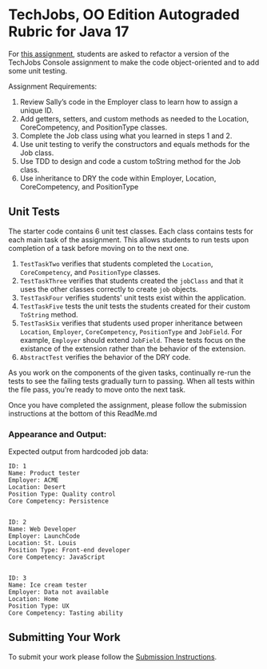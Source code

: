 # TechJobs, OO Edition Autograded Rubric for Java 17

For [this assignment](https://education.launchcode.org/java-web-development/assignments/tech-jobs-oo.html), students are asked to refactor a version of the TechJobs Console assignment to make the code object-oriented and to add some unit testing.

Assignment Requirements:

1. Review Sally’s code in the Employer class to learn how to assign a unique ID.
2. Add getters, setters, and custom methods as needed to the Location, CoreCompetency, and PositionType classes.
3. Complete the Job class using what you learned in steps 1 and 2.
4. Use unit testing to verify the constructors and equals methods for the Job class.
5. Use TDD to design and code a custom toString method for the Job class.
6. Use inheritance to DRY the code within Employer, Location, CoreCompetency, and PositionType

## Unit Tests
 
The starter code contains 6 unit test classes.  Each class contains tests for each main task of the assignment.  This allows students to run tests upon completion of a task before moving on to the next one.
 
1. `TestTaskTwo` verifies that students completed the `Location`, `CoreCompetency`, and `PositionType` classes.
2. `TestTaskThree` verifies that students created the `jobClass` and that it uses the other classes correctly to create `job` objects.  
3. `TestTaskFour` verifies students' unit tests exist within the application.  
4. `TestTaskFive` tests the unit tests the students created for their custom `ToString` method.  
5. `TestTaskSix` verifies that students used proper inheritance between `Location`, `Employer`, `CoreCompetency`, `PositionType` and `JobField`.  For example, `Employer` should extend `JobField`.  These tests focus on the existance of the extension rather than the behavior of the extension. 
6. `AbstractTest` verifies the behavior of the DRY code.  

As you work on the components of the given tasks, continually re-run the tests to see the failing tests gradually turn to passing. When all tests within the file pass, you’re ready to move onto the next task.

Once you have completed the assignment, please follow the submission instructions at the bottom of this ReadMe.md

### Appearance and Output:
 
Expected output from hardcoded job data:
 
```
ID: 1
Name: Product tester
Employer: ACME
Location: Desert
Position Type: Quality control
Core Competency: Persistence
 
 
ID: 2
Name: Web Developer
Employer: LaunchCode
Location: St. Louis
Position Type: Front-end developer
Core Competency: JavaScript
 
 
ID: 3
Name: Ice cream tester
Employer: Data not available
Location: Home
Position Type: UX
Core Competency: Tasting ability
```

## Submitting Your Work

To submit your work please follow the [Submission Instructions](https://education.launchcode.org/java-web-dev-curriculum/assignments/hello-world/index.html#submitting-your-work-on-canvas).

